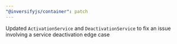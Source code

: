 ```yaml
---
"@inversifyjs/container": patch
---
```


Updated `ActivationService` and `DeactivationService` to fix an issue involving a service deactivation edge case
